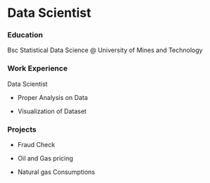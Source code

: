 # Data Scientist 
### Education 
Bsc Statistical Data Science @ University of Mines and Technology 
### Work Experience 
Data Scientist 

- Proper Analysis on Data 

- Visualization of Dataset 
### Projects 
- Fraud Check 

- Oil and Gas pricing 

- Natural gas Consumptions

